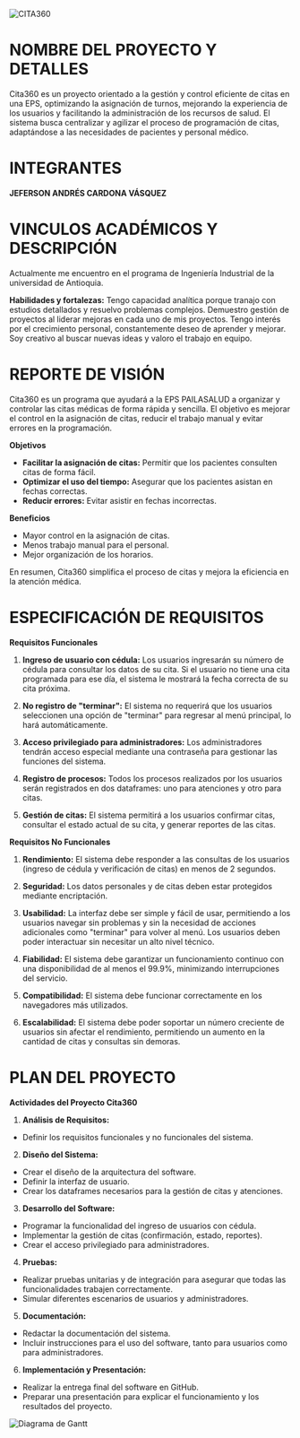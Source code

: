 ![CITA360](https://github.com/user-attachments/assets/1ca5ece4-7758-4034-9c5c-e410ea034f56)

# NOMBRE DEL PROYECTO Y DETALLES
Cita360 es un proyecto orientado a la gestión y control eficiente de citas en una EPS, optimizando la asignación de turnos, mejorando la experiencia de los usuarios y facilitando la administración de los recursos de salud. El sistema busca centralizar y agilizar el proceso de programación de citas, adaptándose a las necesidades de pacientes y personal médico.

# INTEGRANTES 
**JEFERSON ANDRÉS CARDONA VÁSQUEZ**

# VINCULOS ACADÉMICOS Y DESCRIPCIÓN
Actualmente me encuentro en el programa de Ingeniería Industrial de la universidad de Antioquia.

**Habilidades y fortalezas:** Tengo capacidad analítica porque tranajo con estudios detallados y resuelvo problemas complejos. Demuestro gestión de proyectos al liderar mejoras en cada uno de mis proyectos. Tengo interés por el crecimiento personal, constantemente deseo de aprender y mejorar. Soy creativo al buscar nuevas ideas y valoro el trabajo en equipo.

# REPORTE DE VISIÓN
Cita360 es un programa que ayudará a la EPS PAILASALUD a organizar y controlar las citas médicas de forma rápida y sencilla. El objetivo es mejorar el control en la asignación de citas, reducir el trabajo manual y evitar errores en la programación.

**Objetivos**
- **Facilitar la asignación de citas:** Permitir que los pacientes consulten citas de forma fácil.
- **Optimizar el uso del tiempo:** Asegurar que los pacientes asistan en fechas correctas.
- **Reducir errores:** Evitar asistir en fechas incorrectas.

**Beneficios**
- Mayor control en la asignación de citas.
- Menos trabajo manual para el personal.
- Mejor organización de los horarios.

En resumen, Cita360 simplifica el proceso de citas y mejora la eficiencia en la atención médica.

# ESPECIFICACIÓN DE REQUISITOS
**Requisitos Funcionales**

1. **Ingreso de usuario con cédula:** Los usuarios ingresarán su número de cédula para consultar los datos de su cita.
Si el usuario no tiene una cita programada para ese día, el sistema le mostrará la fecha correcta de su cita próxima.

2. **No registro de "terminar":** El sistema no requerirá que los usuarios seleccionen una opción de "terminar" para regresar al menú principal, lo hará automáticamente.

3. **Acceso privilegiado para administradores:** Los administradores tendrán acceso especial mediante una contraseña para gestionar las funciones del sistema.

4. **Registro de procesos:** Todos los procesos realizados por los usuarios serán registrados en dos dataframes: uno para atenciones y otro para citas.

5. **Gestión de citas:** El sistema permitirá a los usuarios confirmar citas, consultar el estado actual de su cita, y generar reportes de las citas.

**Requisitos No Funcionales**

1. **Rendimiento:** El sistema debe responder a las consultas de los usuarios (ingreso de cédula y verificación de citas) en menos de 2 segundos.

2. **Seguridad:** Los datos personales y de citas deben estar protegidos mediante encriptación.

3. **Usabilidad:** La interfaz debe ser simple y fácil de usar, permitiendo a los usuarios navegar sin problemas y sin la necesidad de acciones adicionales como "terminar" para volver al menú. Los usuarios deben poder interactuar sin necesitar un alto nivel técnico.

4. **Fiabilidad:** El sistema debe garantizar un funcionamiento continuo con una disponibilidad de al menos el 99.9%, minimizando interrupciones del servicio.

5. **Compatibilidad:** El sistema debe funcionar correctamente en los navegadores más utilizados.

6. **Escalabilidad:** El sistema debe poder soportar un número creciente de usuarios sin afectar el rendimiento, permitiendo un aumento en la cantidad de citas y consultas sin demoras.

# PLAN DEL PROYECTO

**Actividades del Proyecto Cita360**

1. **Análisis de Requisitos:** 
- Definir los requisitos funcionales y no funcionales del sistema.

2. **Diseño del Sistema:** 
- Crear el diseño de la arquitectura del software.
- Definir la interfaz de usuario.
- Crear los dataframes necesarios para la gestión de citas y atenciones.

3. **Desarrollo del Software:**
- Programar la funcionalidad del ingreso de usuarios con cédula.
- Implementar la gestión de citas (confirmación, estado, reportes).
- Crear el acceso privilegiado para administradores.

4. **Pruebas:**
- Realizar pruebas unitarias y de integración para asegurar que todas las funcionalidades trabajen correctamente.
- Simular diferentes escenarios de usuarios y administradores.

5. **Documentación:**
- Redactar la documentación del sistema.
- Incluir instrucciones para el uso del software, tanto para usuarios como para administradores.

6. **Implementación y Presentación:**
- Realizar la entrega final del software en GitHub.
- Preparar una presentación para explicar el funcionamiento y los resultados del proyecto.

![Diagrama de Gantt](https://github.com/user-attachments/assets/05ce2ae8-1333-4f4c-82bf-abeca3545560)


